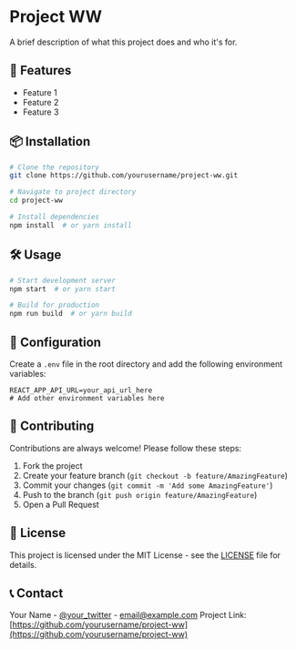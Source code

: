 # Project WW

A brief description of what this project does and who it's for.

## 🚀 Features

- Feature 1
- Feature 2
- Feature 3

## 📦 Installation

```bash
# Clone the repository
git clone https://github.com/yourusername/project-ww.git

# Navigate to project directory
cd project-ww

# Install dependencies
npm install  # or yarn install
```

## 🛠️ Usage

```bash
# Start development server
npm start  # or yarn start

# Build for production
npm run build  # or yarn build
```

## 🔧 Configuration

Create a `.env` file in the root directory and add the following environment variables:

```
REACT_APP_API_URL=your_api_url_here
# Add other environment variables here
```

## 🤝 Contributing

Contributions are always welcome! Please follow these steps:

1. Fork the project
2. Create your feature branch (`git checkout -b feature/AmazingFeature`)
3. Commit your changes (`git commit -m 'Add some AmazingFeature'`)
4. Push to the branch (`git push origin feature/AmazingFeature`)
5. Open a Pull Request

## 📝 License

This project is licensed under the MIT License - see the [LICENSE](LICENSE) file for details.

## 📞 Contact

Your Name - [@your_twitter](https://twitter.com/your_twitter) - email@example.com
Project Link: [https://github.com/yourusername/project-ww](https://github.com/yourusername/project-ww)
